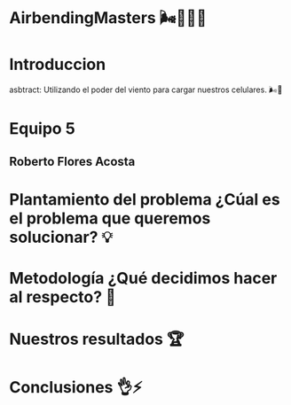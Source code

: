 # AirbendingMasters 🌬️📱💡🤙
# Introduccion 
asbtract: 
Utilizando el poder del viento para cargar nuestros celulares. 🌬️📱

# Equipo 5
## Roberto Flores Acosta
# Plantamiento del problema ¿Cúal es el problema que queremos solucionar? 💡

# Metodología ¿Qué decidimos hacer al respecto? 🤙

# Nuestros resultados 🏆

# Conclusiones 👌⚡
